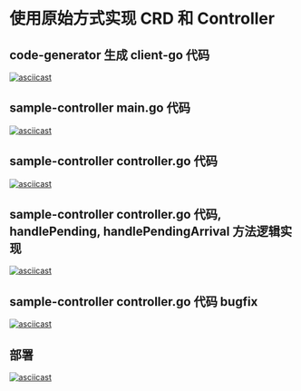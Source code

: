 # 使用原始方式实现 CRD 和 Controller

## code-generator 生成 client-go 代码
[![asciicast](https://asciinema.org/a/475099.png)](https://asciinema.org/a/475099?speed=2&i=0.3)

## sample-controller main.go 代码
[![asciicast](https://asciinema.org/a/475537.png)](https://asciinema.org/a/475537?speed=2&i=0.3)

## sample-controller controller.go 代码
[![asciicast](https://asciinema.org/a/475109.png)](https://asciinema.org/a/475109?speed=2&i=0.3)

## sample-controller controller.go 代码, handlePending, handlePendingArrival 方法逻辑实现
[![asciicast](https://asciinema.org/a/475126.png)](https://asciinema.org/a/475126?speed=2&i=0.3)

## sample-controller controller.go 代码 bugfix
[![asciicast](https://asciinema.org/a/475127.png)](https://asciinema.org/a/475127?speed=2&i=0.3)

## 部署
[![asciicast](https://asciinema.org/a/475128.png)](https://asciinema.org/a/475128?speed=2&i=0.3)
